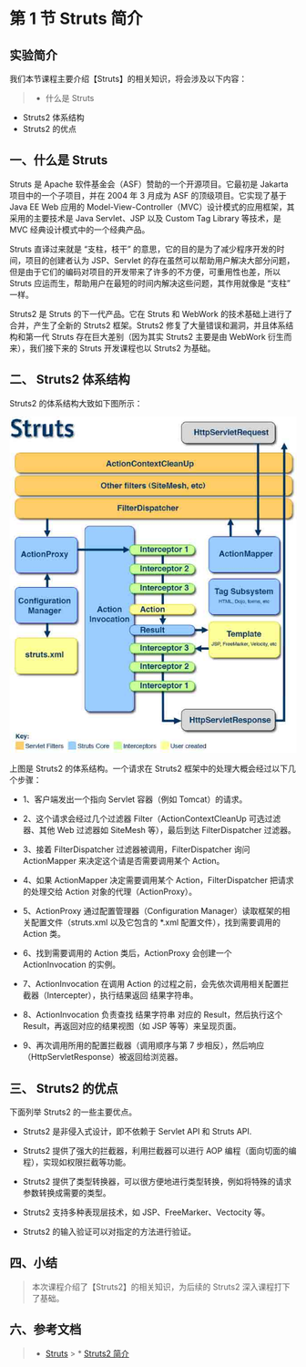 # 第 1 节 Struts 简介

## 实验简介

我们本节课程主要介绍【Struts】的相关知识，将会涉及以下内容：

> * 什么是 Struts

*   Struts2 体系结构
*   Struts2 的优点

## 一、什么是 Struts

Struts 是 Apache 软件基金会（ASF）赞助的一个开源项目。它最初是 Jakarta 项目中的一个子项目，并在 2004 年 3 月成为 ASF 的顶级项目。它实现了基于 Java EE Web 应用的 Model-View-Controller（MVC）设计模式的应用框架，其采用的主要技术是 Java Servlet、JSP 以及 Custom Tag Library 等技术，是 MVC 经典设计模式中的一个经典产品。

Struts 直译过来就是 “支柱，枝干” 的意思，它的目的是为了减少程序开发的时间，项目的创建者认为 JSP、Servlet 的存在虽然可以帮助用户解决大部分问题，但是由于它们的编码对项目的开发带来了许多的不方便，可重用性也差，所以 Struts 应运而生，帮助用户在最短的时间内解决这些问题，其作用就像是 “支柱” 一样。

Struts2 是 Struts 的下一代产品。它在 Struts 和 WebWork 的技术基础上进行了合并，产生了全新的 Struts2 框架。Struts2 修复了大量错误和漏洞，并且体系结构和第一代 Struts 存在巨大差别（因为其实 Struts2 主要是由 WebWork 衍生而来），我们接下来的 Struts 开发课程也以 Struts2 为基础。

## 二、 Struts2 体系结构

Struts2 的体系结构大致如下图所示：

![图片描述信息](img/userid46108labid893time1429253632449.jpg)

上图是 Struts2 的体系结构。一个请求在 Struts2 框架中的处理大概会经过以下几个步骤：

*   1、客户端发出一个指向 Servlet 容器（例如 Tomcat）的请求。

*   2、这个请求会经过几个过滤器 Filter（ActionContextCleanUp 可选过滤器、其他 Web 过滤器如 SiteMesh 等），最后到达 FilterDispatcher 过滤器。

*   3、接着 FilterDispatcher 过滤器被调用，FilterDispatcher 询问 ActionMapper 来决定这个请是否需要调用某个 Action。

*   4、如果 ActionMapper 决定需要调用某个 Action，FilterDispatcher 把请求的处理交给 Action 对象的代理（ActionProxy）。

*   5、ActionProxy 通过配置管理器（Configuration Manager）读取框架的相关配置文件（struts.xml 以及它包含的 *.xml 配置文件），找到需要调用的 Action 类。

*   6、找到需要调用的 Action 类后，ActionProxy 会创建一个 ActionInvocation 的实例。

*   7、ActionInvocation 在调用 Action 的过程之前，会先依次调用相关配置拦截器（Intercepter），执行结果返回 结果字符串。

*   8、ActionInvocation 负责查找 结果字符串 对应的 Result，然后执行这个 Result，再返回对应的结果视图（如 JSP 等等）来呈现页面。

*   9、再次调用所用的配置拦截器（调用顺序与第 7 步相反），然后响应（HttpServletResponse）被返回给浏览器。

## 三、 Struts2 的优点

下面列举 Struts2 的一些主要优点。

*   Struts2 是非侵入式设计，即不依赖于 Servlet API 和 Struts API.

*   Struts2 提供了强大的拦截器，利用拦截器可以进行 AOP 编程（面向切面的编程），实现如权限拦截等功能。

*   Struts2 提供了类型转换器，可以很方便地进行类型转换，例如将特殊的请求参数转换成需要的类型。

*   Struts2 支持多种表现层技术，如 JSP、FreeMarker、Vectocity 等。

*   Struts2 的输入验证可以对指定的方法进行验证。

## 四、小结

> 本次课程介绍了【Struts2】的相关知识，为后续的 Struts2 深入课程打下了基础。

## 六、参考文档

> * [Struts](http://zh.wikipedia.org/zh/Struts) > * [Struts2 简介](http://www.cnblogs.com/sunny08/p/4119479.html)
